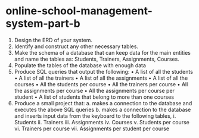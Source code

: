# online-school-management-system-part-b
1. Design the ERD of your system.
2. Identify and construct any other necessary tables.
3. Make the schema of a database that can keep data for the main entities
   and name the tables as: Students, Trainers, Assignments, Courses.
4. Populate the tables of the database with enough data
5. Produce SQL queries that output the following:
    • A list of all the students
    • A list of all the trainers
    • A list of all the assignments
    • A list of all the courses
    • All the students per course
    • All the trainers per course
    • All the assignments per course
    • All the assignments per course per student
    • A list of students that belong to more than one courses
6. Produce a small project that:
    a. makes a connection to the database and executes the above SQL queries
    b. makes a connection to the database and inserts input data from the keyboard to the following tables,
        i.   Students
        ii.  Trainers
        iii. Assignments
        iv.  Courses
        v.   Students per course
        vi.  Trainers per course
        vii. Assignments per student per course
